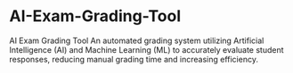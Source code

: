 # AI-Exam-Grading-Tool
AI Exam Grading Tool An automated grading system utilizing Artificial Intelligence (AI) and Machine Learning (ML) to accurately evaluate student responses, reducing manual grading time and increasing efficiency.
